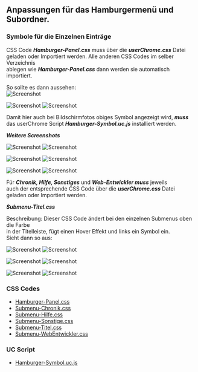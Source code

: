 ## Anpassungen für das Hamburgermenü und Subordner. ##   

### Symbole für die Einzelnen Einträge ###

CSS Code ***Hamburger-Panel.css*** muss über die ***userChrome.css*** Datei   
geladen oder Importiert werden. Alle anderen CSS Codes im selber Verzeichnis     
ablegen wie ***Hamburger-Panel.css*** dann werden sie automatisch importiert.    

So sollte es dann aussehen:    
![Screenshot](Screeen-001.png)      

![Screenshot](Screeen-002.png)       ![Screenshot](Screeen-016a.png)

Damit hier auch bei Bildschirmfotos obiges Symbol angezeigt wird, ***muss***    
das userChrome Script ***Hamburger-Symbol.uc.js*** installiert werden.

***Weitere Screenshots***

![Screenshot](Screeen-003.png)       ![Screenshot](Screeen-004.png)    

![Screenshot](Screeen-005.png)       ![Screenshot](Screeen-007.png)  

![Screenshot](Screeen-006.png)       ![Screenshot](Screeen-008a.png)  

Für ***Chronik, Hilfe, Sonstiges*** und ***Web-Entwickler muss*** jeweils    
auch der entsprechende CSS Code über die ***userChrome.css*** Datei   
geladen oder Importiert werden.    

***Submenu-Titel.css***        

Beschreibung:
Dieser CSS Code ändert bei den einzelnen Submenus oben die Farbe    
in der Titelleiste, fügt einen Hover Effekt und links ein Symbol ein.    
Sieht dann so aus:

![Screenshot](Screeen-013.png)       ![Screenshot](Screeen-014.png)

![Screenshot](Screeen-009.png)       ![Screenshot](Screeen-012.png)    

![Screenshot](Screeen-011.png)       ![Screenshot](Screeen-010.png)  


### CSS Codes ###

* [Hamburger-Panel.css](https://github.com/Endor8/CSS/blob/master/Firefox%2083/Browser/Hamburgermenu/Hamburger-Panel.css)
* [Submenu-Chronik.css](https://github.com/Endor8/CSS/blob/master/Firefox%2083/Browser/Hamburgermenu/Submenu-Chronik.css)
* [Submenu-Hilfe.css](https://github.com/Endor8/CSS/blob/master/Firefox%2083/Browser/Hamburgermenu/Submenu-Hilfe.css)
* [Submenu-Sonstige.css](https://github.com/Endor8/CSS/blob/master/Firefox%2083/Browser/Hamburgermenu/Submenu-Sonstige.css)
* [Submenu-Titel.css](https://github.com/Endor8/CSS/blob/master/Firefox%2083/Browser/Hamburgermenu/Submenu-Titel.css)
* [Submenu-WebEntwickler.css](https://github.com/Endor8/CSS/blob/master/Firefox%2083/Browser/Hamburgermenu/Submenu-WebEntwickler.css)

### UC Script ###

* [Hamburger-Symbol.uc.js](https://github.com/Endor8/CSS/blob/master/Firefox%2083/Browser/Hamburgermenu/Hamburger-Symbol.uc.js)
